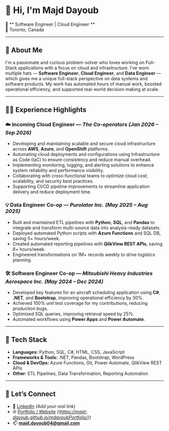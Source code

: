 # 👋 Hi, I'm Majd Dayoub  

🎯 ** Software Engineer  | Cloud Engineer **  
📍 Toronto, Canada  

---

## 🚀 About Me  

I'm a passionate and curious problem-solver who loves working on Full-Stack applications with a focus on cloud and infrastructure. 
I’ve worn multiple hats — **Software Engineer**, **Cloud Engineer**, and **Data Engineer** — which gives me a unique full-stack perspective on data systems and software products. My work has automated hours of manual work, boosted operational efficiency, and supported real-world decision making at scale.

---

## 🧑‍💻 Experience Highlights

### ☁️ Incoming Cloud Engineer — *The Co-operators* *(Jan 2026 – Sep 2026)*  
- Developing and maintaining scalable and secure cloud infrastructure across **AWS**, **Azure**, and **OpenShift** platforms.  
- Automating cloud deployments and configurations using Infrastructure as Code (IaC) to ensure consistency and reduce manual overhead.  
- Implementing monitoring, logging, and alerting solutions to enhance system reliability and performance visibility.  
- Collaborating with cross-functional teams to optimize cloud cost, scalability, and security best practices.  
- Supporting CI/CD pipeline improvements to streamline application delivery and reduce deployment time.

### 💡 Data Engineer Co-op — *Purolator Inc.* *(May 2025 – Aug 2025)*  
- Built and maintained ETL pipelines with **Python**, **SQL**, and **Pandas** to integrate and transform multi-source data into analysis-ready datasets.  
- Deployed automated Python scripts with **Azure Functions** and SQL DB, saving 5+ hours/week.  
- Created automated reporting pipelines with **QlikView REST APIs**, saving 8+ hours/week.  
- Engineered transformations on 1M+ records weekly to drive logistics planning.

### 🛠️ Software Engineer Co-op — *Mitsubishi Heavy Industries Aerospace Inc.* *(May 2024 – Dec 2024)*  
- Developed key features for an aircraft scheduling application using **C#**, **.NET**, and **Bootstrap**, improving operational efficiency by 30%.  
- Achieved 100% unit test coverage for my contributions, reducing production bugs.  
- Optimized SQL queries, improving retrieval speed by 25%.  
- Automated workflows using **Power Apps** and **Power Automate**.



---

## 🧠 Tech Stack

- **Languages:** Python, SQL, C#, HTML, CSS, JavaScript  
- **Frameworks & Tools:** .NET, Pandas, Bootstrap, WordPress  
- **Cloud & DevOps:** Azure Functions, Git, Power Automate, QlikView REST APIs  
- **Other:** ETL Pipelines, Data Transformation, Reporting Automation

---

## 🤝 Let’s Connect

- 💼 [LinkedIn]([https://www.linkedin.com/](https://www.linkedin.com/in/MajdDayoub/)) *(Add your real link)*  
- 🌐 [Portfolio / Website](#) *((https://majd-dayoub.github.io/mdayoubPortfolio/))*  
- 📫 **majd.dayoub04@gmail.com**

